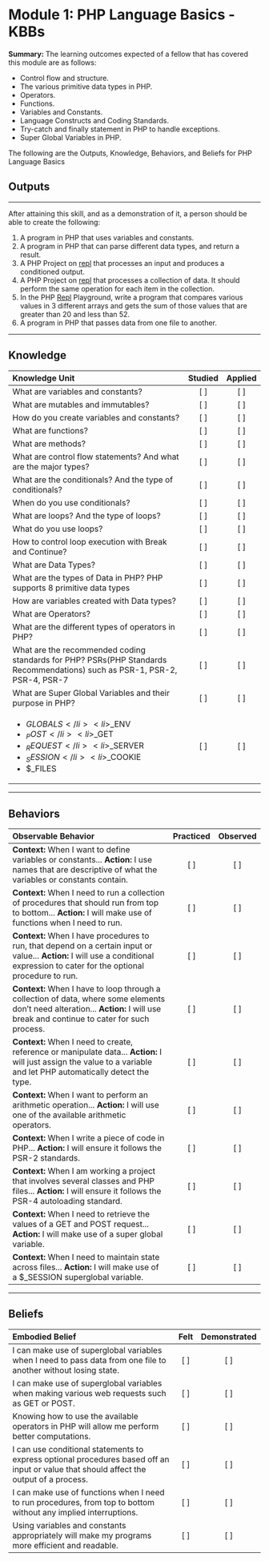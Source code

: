 # Module 1: PHP Language Basics - KBBs
**Summary:**
The learning outcomes expected of a fellow that has covered this module are as follows:
- Control flow and structure.
- The various primitive data types in PHP.
- Operators.
- Functions.
- Variables and Constants.
- Language Constructs and Coding Standards.
- Try-catch and finally statement in PHP to handle exceptions.
- Super Global Variables in PHP.

The following are the Outputs, Knowledge, Behaviors, and Beliefs for PHP Language Basics


## **Outputs**
----------
After attaining this skill, and as a demonstration of it, a person should be able to create the following:

1. A program in PHP that uses variables and constants.
2. A program in PHP that can parse different data types, and return a result.
3. A PHP Project on [repl](https://repl.it/languages/php) that processes an input and produces a conditioned output.
4. A PHP Project on [repl](https://repl.it/languages/php) that processes a collection of data. It should perform the same operation for each item in the collection.
5. In the PHP [Repl](https://repl.it/languages/php) Playground, write a program that compares various values in 3 different arrays and gets the sum of those values that are greater than 20 and less than 52.
6. A program in PHP that passes data from one file to another.

----------
## **Knowledge**


| Knowledge Unit   |      Studied      | Applied |
|:-------------|:------------------:|:--------:|
| What are variables and constants?| [ ] | [ ] |
| What are mutables and immutables?| [ ] | [ ] |
| How do you create variables and constants?| [ ] | [ ] |
| What are functions?| [ ] | [ ] |
| What are methods?| [ ] | [ ] |
| What are control flow statements? And what are the major types?| [ ] | [ ] |
| What are the conditionals? And the type of conditionals?| [ ] | [ ] |
| When do you use conditionals?| [ ] | [ ] |
| What are loops? And the type of loops?| [ ] | [ ] |
| What do you use loops?| [ ] | [ ] |
| How to control loop execution with Break and Continue?| [ ] | [ ] |
| What are Data Types?| [ ] | [ ] |
| What are the types of Data in PHP? PHP supports 8 primitive data types| [ ] | [ ] |
| How are variables created with Data types?| [ ] | [ ] |
| What are Operators?| [ ] | [ ] |
| What are the different types of operators in PHP?| [ ] | [ ] |
| What are the recommended coding standards for PHP? PSRs(PHP Standards Recommendations) such as PSR-1, PSR-2, PSR-4, PSR-7| [ ] | [ ] |
| What are Super Global Variables and their purpose in PHP?| [ ] | [ ] |
| <ul><li>$GLOBALS</li><li>$_ENV</li><li>$_POST</li><li>$_GET</li><li>$_REQUEST</li><li>$_SERVER</li><li>$_SESSION</li><li>$_COOKIE</li><li>$_FILES</li>| [ ] | [ ] |





----------


## **Behaviors**

| Observable Behavior   |      Practiced      | Observed |
|:-------------|:------------------:|:--------:|
| **Context:** When I want to define variables or constants... **Action:** I use names that are descriptive of what the variables or constants contain.| [ ] | [ ]  |
| **Context:** When I need to run a collection of procedures that should run from top to bottom... **Action:** I will make use of functions when I need to run. |   [ ]   |   [ ] |
| **Context:** When I have procedures to run, that depend on a certain input or value... **Action:** I will use a conditional expression to cater for the optional procedure to run. |   [ ]   |   [ ] |
| **Context:** When I have to loop through a collection of data, where some elements don’t need alteration... **Action:** I will use break and continue to cater for such process.|   [ ]   |   [ ] |
| **Context:**  When I need to create, reference or manipulate data... **Action:** I will just assign the value to a variable and let PHP automatically detect the type. |   [ ]   |   [ ] |
| **Context:**  When I want to perform an arithmetic operation... **Action:**  I will use one of the available arithmetic operators.|   [ ]   |   [ ] |
| **Context:** When I write a piece of code in PHP... **Action:** I will ensure it follows the PSR-2 standards.|   [ ]   |   [ ] |
| **Context:**  When I am working a project that involves several classes and PHP files... **Action:**   I will ensure it follows the PSR-4 autoloading standard.|   [ ]   |   [ ] |
| **Context:**  When I need to retrieve the values of a GET and POST request... **Action:** I will make use of a super global variable.|   [ ]   |   [ ] |
| **Context:** When I need to maintain state across files... **Action:** I will make use of a $_SESSION superglobal variable.|   [ ]   |   [ ] |

----------


## **Beliefs**


| Embodied Belief   |      Felt      | Demonstrated |
|:-------------|:------------------:|:--------:|
| I can make use of superglobal variables when I need to pass data from one file to another without losing state.  | [ ] | [ ]  |
| I can make use of superglobal variables when making various web requests such as GET or POST.|   [ ]   |   [ ] |
| Knowing how to use the available operators in PHP will allow me perform better computations.|   [ ]   |   [ ] |
| I can use conditional statements to express optional procedures based off an input or value that should affect the output of a process.|   [ ]   |   [ ] |
| I can make use of functions when I need to run procedures, from top to bottom without any implied interruptions.|   [ ]   |   [ ] |
| Using variables and constants appropriately will make my programs more efficient and readable.|   [ ]   |   [ ] |